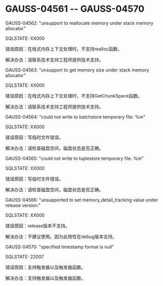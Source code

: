 # GAUSS-04561 -- GAUSS-04570<a name="ZH-CN_TOPIC_0302073378"></a>

GAUSS-04562: "unsupport to reallocate memory under stack memory allocator"

SQLSTATE: XX000

错误原因：在栈式内存上下文处理时，不支持realloc函数。

解决办法：请联系技术支持工程师提供技术支持。

GAUSS-04563: "unsupport to get memory size under stack memory allocator"

SQLSTATE: XX000

错误原因：在栈式内存上下文处理时，不支持GetChunkSpace函数。

解决办法：请联系技术支持工程师提供技术支持。

GAUSS-04564: "could not write to batchstore temporary file: %m"

SQLSTATE: XX000

错误原因：写临时文件错误。

解决办法：请检查磁盘空间，磁盘状态是否正确。

GAUSS-04565: "could not write to tuplestore temporary file: %m"

SQLSTATE: XX000

错误原因：写临时文件错误。

解决办法：请检查磁盘空间，磁盘状态是否正确。

GAUSS-04566: "unsupported to set memory\_detail\_tracking value under release version."

SQLSTATE: XX000

错误原因：release版本不支持。

解决办法：不建议使用。因为此特性在debug版本支持。

GAUSS-04570: "specified timestamp format is null"

SQLSTATE: 22007

错误原因：支持触发器以及触发器函数。

解决办法：支持触发器以及触发器函数。

